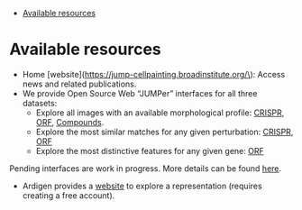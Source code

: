 - [Available resources](#Available%20resources)



<a id="Available%20resources"></a>

# Available resources

-   Home [website](https://jump-cellpainting.broadinstitute.org/\): Access news and related publications.
-   We provide Open Source Web &ldquo;JUMPer&rdquo; interfaces for all three datasets:
    -   Explore all images with an available morphological profile: [CRISPR](https://broad.io/crispr_gallery), [ORF](https://broad.io/orf_gallery), [Compounds](https://broad.io/compounds_gallery).
    -   Explore the most similar matches for any given perturbation: [CRISPR](https://broad.io/crispr), [ORF](https://broad.io/orf)
    -   Explore the most distinctive features for any given gene: [ORF](https://broad.io/orf_feature)

Pending interfaces are work in progress. More details can be found [here](https://github.com/broadinstitute/monorepo/tree/main/libs/jump_rr).

-   Ardigen provides a [website](https://phenaid.ardigen.com/jumpcpexplorer/) to explore a representation (requires creating a free account).
